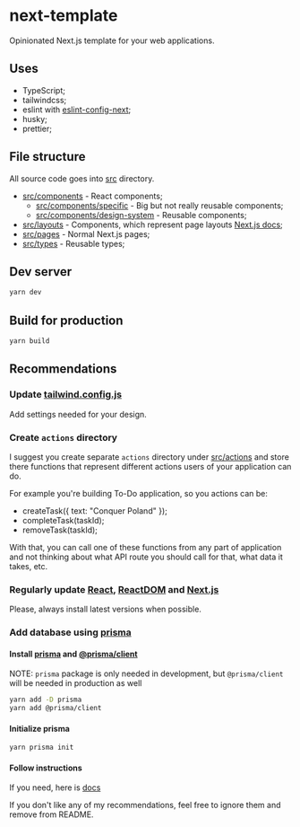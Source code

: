 # next-template

Opinionated Next.js template for your web applications.

## Uses

- TypeScript;
- tailwindcss;
- eslint with [eslint-config-next](https://npmjs.com/package/eslint-config-next);
- husky;
- prettier;

## File structure

All source code goes into [src](./src) directory.

- [src/components](./src/components) - React components;
  - [src/components/specific](./src/components/specific) - Big but not really reusable components;
  - [src/components/design-system](./src/components/design-system) - Reusable components;
- [src/layouts](./src/layouts) - Components, which represent page layouts [Next.js docs](https://nextjs.org/docs/basic-features/layouts);
- [src/pages](./src/pages) - Normal Next.js pages;
- [src/types](./src/types) - Reusable types;

## Dev server

```bash
yarn dev
```

## Build for production

```bash
yarn build
```

## Recommendations

### Update [tailwind.config.js](./tailwind.config.js)

Add settings needed for your design.

### Create `actions` directory

I suggest you create separate `actions` directory under [src/actions](./src/actions) and store there functions that represent different actions users of your application can do.

For example you're building To-Do application, so you actions can be:

- createTask({ text: "Conquer Poland" });
- completeTask(taskId);
- removeTask(taskId);

With that, you can call one of these functions from any part of application and not thinking about what API route you should call for that, what data it takes, etc.

### Regularly update [React](https://npmjs.com/package/react), [ReactDOM](https://npmjs.com/package/react-dom) and [Next.js](https://npmjs.com/package/next)

Please, always install latest versions when possible.

### Add database using [prisma](https://prisma.io)

#### Install [prisma](https://npmjs.com/package/prisma) and [@prisma/client](https://npmjs.com/package/@prisma/client)

NOTE: `prisma` package is only needed in development, but `@prisma/client` will be needed in production as well

```bash
yarn add -D prisma
yarn add @prisma/client
```

#### Initialize prisma

```bash
yarn prisma init
```

#### Follow instructions

If you need, here is [docs](https://www.prisma.io/docs/getting-started/setup-prisma/add-to-existing-project)

If you don't like any of my recommendations, feel free to ignore them and remove from README.
